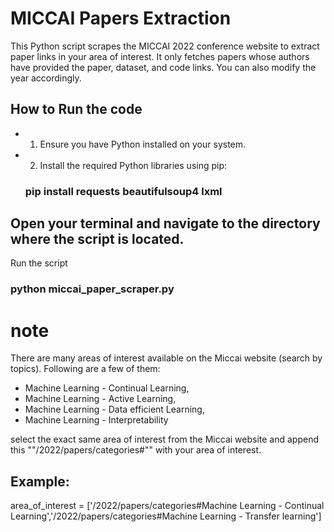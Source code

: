  # MICCAI Papers Extraction

This Python script scrapes the MICCAI 2022 conference website to extract paper links in your area of interest. It only fetches papers whose authors have provided the paper, dataset, and code links. You can also modify the year accordingly.

## How to Run the code

- 1. Ensure you have Python installed on your system.
- 2. Install the required Python libraries using pip:

   ### pip install requests beautifulsoup4 lxml

## Open your terminal and navigate to the directory where the script is located.

Run the script

### python miccai_paper_scraper.py

# note

There are many areas of interest available on the Miccai website (search by topics). Following are a few of them:

- Machine Learning - Continual Learning, 
- Machine Learning - Active Learning, 
- Machine Learning - Data efficient Learning, 
- Machine Learning - Interpretability

select the exact same area of interest from the Miccai website and append this ""/2022/papers/categories#"" with your area of interest.

## Example:

area_of_interest = ['/2022/papers/categories#Machine Learning - Continual Learning','/2022/papers/categories#Machine Learning - Transfer learning']
